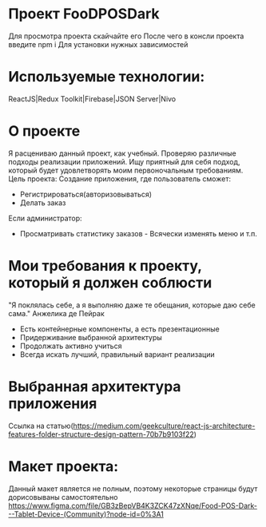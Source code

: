 # Проект FooDPOSDark

Для просмотра проекта скайчайте его
После чего в консли проекта введите
npm i
Для установки нужных зависимостей

# Используемые технологии:

ReactJS|Redux Toolkit|Firebase|JSON Server|Nivo

# О проекте

Я расцениваю данный проект, как учебный. Проверяю различные подходы реализации приложений. Ищу приятный для себя подход, который будет удовлетворять моим первоночальным требованиям.
Цель проекта:
Создание приложения, где пользователь сможет: 
- Регистрироваться(авторизовываться) 
- Делать заказ

Если администратор: 
- Просматривать статистику заказов -
Всячески изменять меню и т.п.

# Мои требования к проекту, который я должен соблюсти

"Я поклялась себе, а я выполняю даже те обещания, которые даю себе сама." Анжелика де Пейрак

- Есть контейнерные компоненты, а есть презентационные
- Придерживание выбранной архитектуры
- Продолжать активно учиться
- Всегда искать лучший, правильный вариант реализации

# Выбранная архитектура приложения

Ссылка на статью(https://medium.com/geekculture/react-js-architecture-features-folder-structure-design-pattern-70b7b9103f22)

# Макет проекта:

Данный макет является не полным, поэтому некоторые страницы будут дорисовываны самостоятельно
https://www.figma.com/file/GB3zBepVB4K3ZCK47zXNqe/Food-POS-Dark---Tablet-Device-(Community)?node-id=0%3A1
